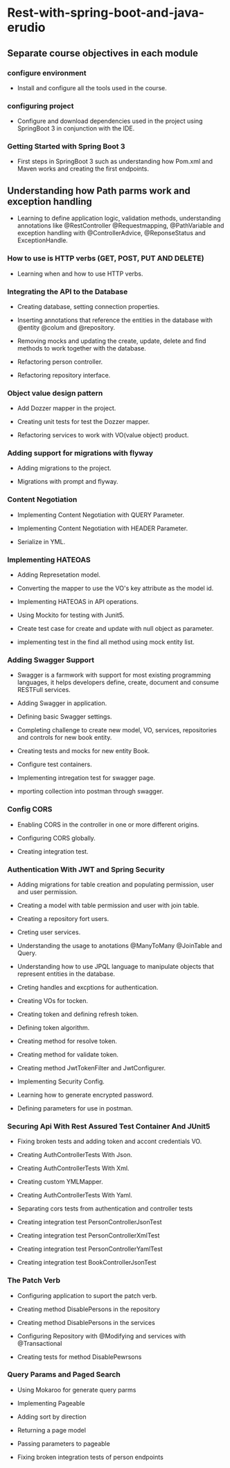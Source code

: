 # Rest-with-spring-boot-and-java-erudio

## Separate course objectives in each module

### configure environment

- Install and configure all the tools used in the course.

### configuring project

- Configure and download dependencies used in the project using SpringBoot 3 in conjunction with the IDE.

### Getting Started with Spring Boot 3

- First steps in SpringBoot 3 such as understanding how Pom.xml and Maven works and creating the first endpoints.

## Understanding how Path parms work and exception handling

- Learning to define application logic, validation methods, understanding annotations like @RestController @Requestmapping, @PathVariable and exception handling with @ControllerAdvice, @ReponseStatus and ExceptionHandle.

### How to use is HTTP verbs (GET, POST, PUT AND DELETE)

- Learning when and how to use HTTP verbs.

### Integrating the API to the Database

- Creating database, setting connection properties.

- Inserting annotations that reference the entities in the database with @entity @colum and @repository.

- Removing mocks and updating the create, update, delete and find methods to work together with the database.

- Refactoring person controller.

- Refactoring repository interface.

### Object value design pattern

- Add Dozzer mapper in the project.

- Creating unit tests for test the Dozzer mapper.

- Refactoring services to work with VO(value object) product.

### Adding support for migrations with flyway

- Adding migrations to the project.

- Migrations with prompt and flyway.

### Content Negotiation

- Implementing Content Negotiation with QUERY Parameter.

- Implementing Content Negotiation with HEADER Parameter.

- Serialize in YML.

### Implementing HATEOAS

- Adding Represetation model.

- Converting the mapper to use the VO's key attribute as the model id.

- Implementing HATEOAS in API operations.

- Using Mockito for testing with Junit5.

- Create test case for create and update with null object as parameter.

- implementing test in the find all method using mock entity list.

### Adding Swagger Support

- Swagger is a farmwork with support for most existing programming languages, it helps developers define, create, document and consume RESTFull services.

- Adding Swagger in application.

- Defining basic Swagger settings.

- Completing challenge to create new model, VO, services, repositories and controls for new book entity.

- Creating tests and mocks for new entity Book.

- Configure test containers.

- Implementing intregation test for swagger page.

- mporting collection into postman through swagger.

### Config CORS

- Enabling CORS in the controller in one or more different origins.

- Configuring CORS globally.

- Creating integration test.

### Authentication With JWT and Spring Security

- Adding migrations for table creation and populating permission, user and user permission.

- Creating a model with table permission and user with join table.

- Creating a repository fort users.

- Creting user services.

- Understanding the usage to anotations @ManyToMany @JoinTable and Query.

- Understanding how to use JPQL language to manipulate objects that represent entities in the database.

- Creting handles and excptions for authentication.

- Creating VOs for tocken.

- Creating token and defining refresh token.

- Defining token algorithm.

- Creating method for resolve token.

- Creating method for validate token.

- Creating method JwtTokenFilter and JwtConfigurer.

- Implementing Security Config.

- Learning how to generate encrypted password.

- Defining parameters for use in postman.

### Securing Api With Rest Assured Test Container And JUnit5

- Fixing broken tests and adding token and accont credentials VO.

- Creating AuthControllerTests With Json.

- Creating AuthControllerTests With Xml.

- Creating custom YMLMapper.

- Creating AuthControllerTests With Yaml.

- Separating cors tests from authentication and controller tests

- Creating integration test PersonControllerJsonTest

- Creating integration test PersonControllerXmlTest

- Creating integration test PersonControllerYamlTest

- Creating integration test BookControllerJsonTest

### The Patch Verb

- Configuring application to suport the patch verb.

- Creating method DisablePersons in the repository

- Creating method DisablePersons in the services

- Configuring Repository with @Modifying and services with @Transactional

- Creating tests for method DisablePewrsons

### Query Params and Paged Search

- Using Mokaroo for generate query parms

- Implementing Pageable

- Adding sort by direction

- Returning a page model

- Passing parameters to pageable

- Fixing broken integration tests of person endpoints
